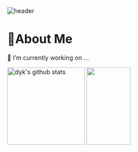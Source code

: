 ##
![header](https://capsule-render.vercel.app/api?type=slice&color=gradient&height=300&text=WelcomeToDyk'sGitHub&fontSize=60&customColorList=0,2,3)

<h1>🌱About Me</h1>
<p>🔭 I’m currently working on ...</p>
<div display="flex">

<a href="https://github.com/dyk-im"><img align="center" style="height:180px" src="https://github-readme-stats.vercel.app/api?username=dyk-im&show_icons=true&include_all_commits=true&theme=nord&hide_border=true" alt="dyk's github stats" /></a>
<a href="https://github.com/dyk-im"><img align="center" style="height:180px" src="https://github-readme-stats.vercel.app/api/top-langs/?username=dyk-im&layout=compact&theme=nord&hide_border=true" width="45%"/></a>

<!--
**dyk-im/dyk-im** is a ✨ _special_ ✨ repository because its `README.md` (this file) appears on your GitHub profile.

Here are some ideas to get you started:

- 🔭 I’m currently working on ...
- 🌱 I’m currently learning ...
- 👯 I’m looking to collaborate on ...
- 🤔 I’m looking for help with ...
- 💬 Ask me about ...
- 📫 How to reach me: ...
- 😄 Pronouns: ...
- ⚡ Fun fact: ...
-->
